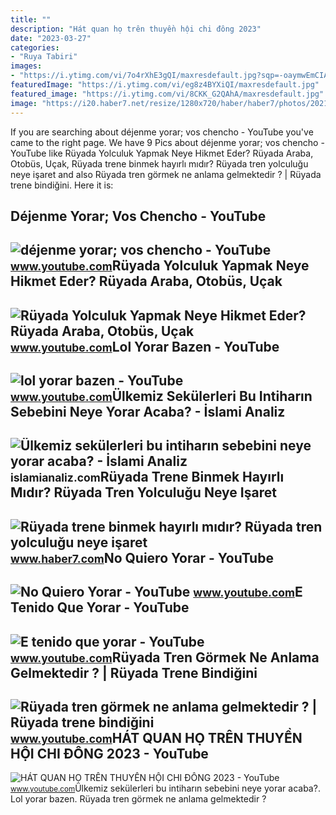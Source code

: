 ```yaml
---
title: ""
description: "Hát quan họ trên thuyền hội chi đông 2023"
date: "2023-03-27"
categories:
- "Ruya Tabiri"
images:
- "https://i.ytimg.com/vi/7o4rXhE3gQI/maxresdefault.jpg?sqp=-oaymwEmCIAKENAF8quKqQMa8AEB-AH-CYAC0AWKAgwIABABGFIgZSgzMA8=&amp;rs=AOn4CLCYAcqJqFK6HET_OfHqAASVSO585g"
featuredImage: "https://i.ytimg.com/vi/eg8z4BYXiQI/maxresdefault.jpg"
featured_image: "https://i.ytimg.com/vi/8CKK_G2QAhA/maxresdefault.jpg"
image: "https://i20.haber7.net/resize/1280x720/haber/haber7/photos/2021/52/ruyada_trenle_yolculuk_yapmak_hayirli_midir_ruyada_tren_gormek_neye_isaret_eder_1640846376_9616.jpg"
---
```


If you are searching about déjenme yorar; vos chencho - YouTube you've came to the right page. We have 9 Pics about déjenme yorar; vos chencho - YouTube like Rüyada Yolculuk Yapmak Neye Hikmet Eder? Rüyada Araba, Otobüs, Uçak, Rüyada trene binmek hayırlı mıdır? Rüyada tren yolculuğu neye işaret and also Rüyada tren görmek ne anlama gelmektedir ? | Rüyada trene bindiğini. Here it is:

Déjenme Yorar; Vos Chencho - YouTube
------------------------------------

 ![déjenme yorar; vos chencho - YouTube](https://i.ytimg.com/vi/4pdM4QkaXi0/maxres2.jpg?sqp=-oaymwEoCIAKENAF8quKqQMcGADwAQH4AYwCgALgA4oCDAgAEAEYYCBlKEUwDw==&rs=AOn4CLAZz1bBTiIXFu2uDI975MqnhWR6_g) <small>www.youtube.com</small>Rüyada Yolculuk Yapmak Neye Hikmet Eder? Rüyada Araba, Otobüs, Uçak
-------------------------------------------------------------------

 ![Rüyada Yolculuk Yapmak Neye Hikmet Eder? Rüyada Araba, Otobüs, Uçak](https://i.ytimg.com/vi/fCDjvDJUr4I/maxresdefault.jpg) <small>www.youtube.com</small>Lol Yorar Bazen - YouTube
-------------------------

 ![lol yorar bazen - YouTube](https://i.ytimg.com/vi/7o4rXhE3gQI/maxresdefault.jpg?sqp=-oaymwEmCIAKENAF8quKqQMa8AEB-AH-CYAC0AWKAgwIABABGFIgZSgzMA8=&rs=AOn4CLCYAcqJqFK6HET_OfHqAASVSO585g) <small>www.youtube.com</small>Ülkemiz Sekülerleri Bu Intiharın Sebebini Neye Yorar Acaba? - İslami Analiz
---------------------------------------------------------------------------

 ![Ülkemiz sekülerleri bu intiharın sebebini neye yorar acaba? - İslami Analiz](https://static.daktilo.com/sites/936/uploads/2022/01/14/sedefnur-caglar.jpg) <small>islamianaliz.com</small>Rüyada Trene Binmek Hayırlı Mıdır? Rüyada Tren Yolculuğu Neye Işaret
--------------------------------------------------------------------

 ![Rüyada trene binmek hayırlı mıdır? Rüyada tren yolculuğu neye işaret](https://i20.haber7.net/resize/1280x720/haber/haber7/photos/2021/52/ruyada_trenle_yolculuk_yapmak_hayirli_midir_ruyada_tren_gormek_neye_isaret_eder_1640846376_9616.jpg) <small>www.haber7.com</small>No Quiero Yorar - YouTube
-------------------------

 ![No Quiero Yorar - YouTube](https://i.ytimg.com/vi/8CKK_G2QAhA/maxresdefault.jpg) <small>www.youtube.com</small>E Tenido Que Yorar - YouTube
----------------------------

 ![E tenido que yorar - YouTube](https://i.ytimg.com/vi/R8BHvV47UoI/maxresdefault.jpg?sqp=-oaymwEmCIAKENAF8quKqQMa8AEB-AGUA4AC0AWKAgwIABABGGYgZihmMA8=&rs=AOn4CLC8bv8g3HDfJeI3XupzbB6137YFYA) <small>www.youtube.com</small>Rüyada Tren Görmek Ne Anlama Gelmektedir ? | Rüyada Trene Bindiğini
-------------------------------------------------------------------

 ![Rüyada tren görmek ne anlama gelmektedir ? | Rüyada trene bindiğini](https://i.ytimg.com/vi/eg8z4BYXiQI/maxresdefault.jpg) <small>www.youtube.com</small>HÁT QUAN HỌ TRÊN THUYỀN HỘI CHI ĐÔNG 2023 - YouTube
---------------------------------------------------

 ![HÁT QUAN HỌ TRÊN THUYỀN HỘI CHI ĐÔNG 2023 - YouTube](https://i.ytimg.com/vi/LXy-jF4neyE/maxresdefault.jpg?sqp=-oaymwEmCIAKENAF8quKqQMa8AEB-AH-CYAC0AWKAgwIABABGGIgZShSMA8=&rs=AOn4CLACINe0VU-gEYESwZFKQkF4lYZ0Ug) <small>www.youtube.com</small>Ülkemiz sekülerleri bu intiharın sebebini neye yorar acaba?. Lol yorar bazen. Rüyada tren görmek ne anlama gelmektedir ?

